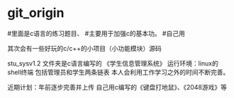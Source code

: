 # git_origin

#里面是c语言的练习题目、
#主要用于加强c的基本功。
#自己用

其次会有一些好玩的c/c++的小项目（小功能模块）源码

stu_sysv1.2 文件夹是c语言编写的 《学生信息管理系统》
			运行环境：linux的shell终端
			包括管理员和学生两条链表
			本人会利用工作学习之外的时间不断完善。

近期计划：年前逐步完善并上传 自己用c编写的《键盘打地鼠》、《2048游戏》等

